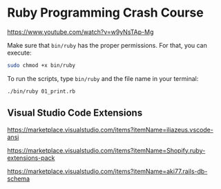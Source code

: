 # Ruby Programming Crash Course
https://www.youtube.com/watch?v=w9yNsTAp-Mg

Make sure that `bin/ruby` has the proper permissions. For that, you can execute:

```bash
sudo chmod +x bin/ruby
```

To run the scripts, type `bin/ruby` and the file name in your terminal:

```bash
./bin/ruby 01_print.rb
```

## Visual Studio Code Extensions

https://marketplace.visualstudio.com/items?itemName=iliazeus.vscode-ansi

https://marketplace.visualstudio.com/items?itemName=Shopify.ruby-extensions-pack

https://marketplace.visualstudio.com/items?itemName=aki77.rails-db-schema


